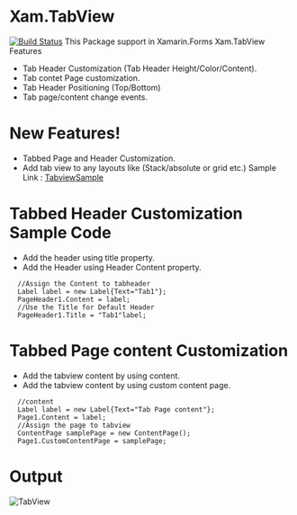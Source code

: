 # Xam.TabView
[![Build Status](https://travis-ci.org/joemccann/dillinger.svg?branch=master)](https://github.com/rajeshangappan/Xamarin)
This Package support in Xamarin.Forms
Xam.TabView Features
- Tab Header Customization (Tab Header Height/Color/Content).
- Tab contet Page customization.
- Tab Header Positioning (Top/Bottom)
- Tab page/content change events.
# New Features!
  - Tabbed Page and Header Customization.
  - Add tab view to any layouts like (Stack/absolute or grid etc.)
Sample Link : [TabviewSample](https://github.com/rajeshangappan/Xamarin/tree/master/Samples/TabViewSample)
# Tabbed Header Customization Sample Code
 - Add the header using title property.
 - Add the Header using Header Content property.
```
  //Assign the Content to tabheader
  Label label = new Label{Text="Tab1"};
  PageHeader1.Content = label;
  //Use the Title for Default Header
  PageHeader1.Title = "Tab1"label;
```
# Tabbed Page content Customization
 - Add the tabview content by using content.
 - Add the tabview content by using custom content page.
```
  //content
  Label label = new Label{Text="Tab Page content"};
  Page1.Content = label;
  //Assign the page to tabview
  ContentPage samplePage = new ContentPage();
  Page1.CustomContentPage = samplePage;
```
# Output
![TabView](https://github.com/rajeshangappan/Xamarin/blob/master/Xam.TabView/TabControl.gif)